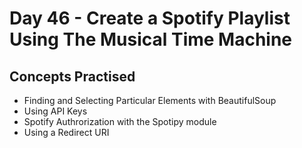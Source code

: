 # Day 46 - Create a Spotify Playlist Using The Musical Time Machine
## Concepts Practised
- Finding and Selecting Particular Elements with BeautifulSoup
- Using API Keys
- Spotify Authrorization with the Spotipy module
- Using a Redirect URI
